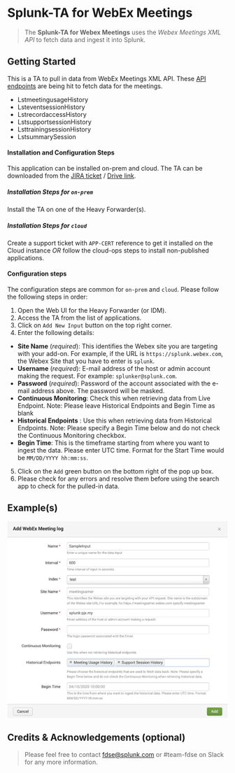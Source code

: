 # Splunk-TA for WebEx Meetings

> The **Splunk-TA for Webex Meetings** uses the _Webex Meetings XML API_ to fetch data and ingest it into Splunk.

## Getting Started
This is a TA to pull in data from WebEx Meetings XML API. 
These [API endpoints](https://developer.cisco.com/docs/webex-xml-api-reference-guide/#!lstmeetingusagehistory) are being hit to fetch data for the meetings. 
- LstmeetingusageHistory
- LsteventsessionHistory
- LstrecordaccessHistory
- LstsupportsessionHistory
- LsttrainingsessionHistory
- LstsummarySession

#### Installation and Configuration Steps
This application can be installed on-prem and cloud. The TA can be downloaded from the [JIRA ticket](https://jira.splunk.com/browse/FDSE-612) / [Drive link](https://drive.google.com).

##### Installation Steps for `on-prem`
Install the TA on one of the Heavy Forwarder(s).

##### Installation Steps for `cloud`
Create a support ticket with `APP-CERT` reference to get it installed on the Cloud instance *OR* follow the cloud-ops steps to install non-published applications.

#### Configuration steps
The configuration steps are common for `on-prem` and `cloud`. Please follow the following steps in order:
1. Open the Web UI for the Heavy Forwarder (or IDM).
2. Access the TA from the list of applications.
3. Click on `Add New Input` button on the top right corner.
4. Enter the following details:
  - **Site Name** (_required_): This identifies the Webex site you are targeting with your add-on. For example, if the URL is `https://splunk.webex.com`, the Webex Site that you have to enter is `splunk`.
  - **Username** (_required_): E-mail address of the host or admin account making the request. For example: `splunker@splunk.com`.
  - **Password** (_required_): Password of the account associated with the e-mail address above. The password will be masked.
  - **Continuous Monitoring**: Check this when retrieving data from Live Endpoint. Note: Please leave Historical Endpoints and Begin Time as blank 
  - **Historical Endpoints** : Use this when retrieving data from Historical Endpoints. Note: Please specify a Begin Time below and do not check the Continuous Monitoring checkbox.
  - **Begin Time**: This is the timeframe starting from where you want to ingest the data. Please enter UTC time. Format for the Start Time would be `MM/DD/YYYY hh:mm:ss`.

5. Click on the `Add` green button on the bottom right of the pop up box.
6. Please check for any errors and resolve them before using the search app to check for the pulled-in data.

## Example(s)
<img src="Configuration_Screenshot.png"  width="600" height="450">


## Credits & Acknowledgements (optional)
> Please feel free to contact fdse@splunk.com or #team-fdse on Slack for any more information.

